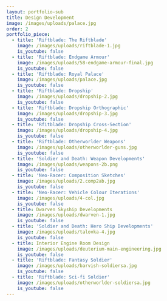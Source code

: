 ```yaml
---
layout: portfolio-sub
title: Design Development
image: /images/uploads/palace.jpg
order: 2
portfolio_piece:
  - title: 'Riftblade: The Riftblade'
    image: /images/uploads/riftblade-1.jpg
    is_youtube: false
  - title: 'Riftblade: Endgame Armour'
    image: /images/uploads/58-endgame-armour-final.jpg
    is_youtube: false
  - title: 'Riftblade: Royal Palace'
    image: /images/uploads/palace.jpg
    is_youtube: false
  - title: 'Riftblade: Dropship'
    image: /images/uploads/dropship-2.jpg
    is_youtube: false
  - title: 'Riftblade: Dropship Orthographic'
    image: /images/uploads/dropship-3.jpg
    is_youtube: false
  - title: 'Rfitblade: Dropship Cross-Section'
    image: /images/uploads/dropship-4.jpg
    is_youtube: false
  - title: 'Riftblade: Otherworlder Weapons'
    image: /images/uploads/otherworlder-guns.jpg
    is_youtube: false
  - title: 'Soldier and Death: Weapon Developments'
    image: /images/uploads/weapons-2b.png
    is_youtube: false
  - title: 'Neo-Racer: Composition Sketches'
    image: /images/uploads/2.comp2ab.jpg
    is_youtube: false
  - title: 'Neo-Racer: Vehicle Colour Iterations'
    image: /images/uploads/4-col.jpg
    is_youtube: false
  - title: Dwarven Skyship Developments
    image: /images/uploads/dwarven-1.jpg
    is_youtube: false
  - title: 'Soldier and Death: Hero Ship Developments'
    image: /images/uploads/talovka-4.jpg
    is_youtube: false
  - title: Interior Engine Room Design
    image: /images/uploads/deuterium-main-engineering.jpg
    is_youtube: false
  - title: 'Riftblade: Fantasy Soldier'
    image: /images/uploads/barvish-soldiersa.jpg
    is_youtube: false
  - title: 'Riftblade: Sci-fi Soldier'
    image: /images/uploads/otherworlder-soldiersa.jpg
    is_youtube: false
---
```


